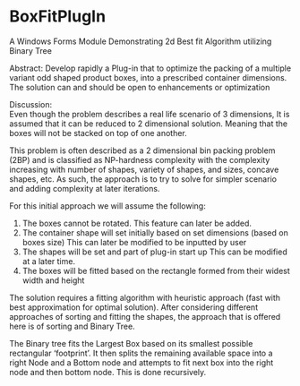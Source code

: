 # BoxFitPlugIn
A Windows Forms Module Demonstrating 2d Best fit Algorithm utilizing Binary Tree 


Abstract: Develop rapidly a Plug-in that to optimize the packing of a multiple variant odd shaped product boxes, into a prescribed container dimensions. The solution can and should be open to enhancements or optimization

Discussion:  
Even though the problem describes a real life scenario of 3 dimensions, It is assumed that it can be reduced to 2 dimensional solution. Meaning that the boxes will not be stacked on top of one another.

This problem is often described as a 2 dimensional bin packing problem (2BP) and is classified as NP-hardness complexity with the complexity increasing with number of shapes, variety of shapes, and sizes, concave shapes, etc. As such, the approach is to try to solve for simpler scenario and adding complexity at later iterations.

For this initial approach we will assume the following:
1. The boxes cannot be rotated. 
This feature can later be added.	
2. The container shape will set initially based on set dimensions (based on boxes size)
	This can later be modified to be inputted by user
3.  The shapes will be set and part of plug-in start up
	This can be modified at a later time.
 4. The boxes will be fitted based on the rectangle formed from their widest width and height   
	 
The solution requires a fitting algorithm with heuristic approach (fast with best approximation for optimal solution). After considering different approaches of sorting and fitting the shapes, the approach that is offered here is of sorting and Binary Tree. 

The Binary tree fits the Largest Box based on its smallest possible rectangular ‘footprint’.
It then splits the remaining available space into a right Node and a Bottom node and attempts to fit next box into the right node and then bottom node. This is done recursively.
